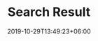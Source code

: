 ---
title: "Search Result"
date: 2019-10-29T13:49:23+06:00
draft: false

# meta description
description: "From The Easel is a blog of inspiration, encouragement and behind-the-scenes glimpses from the artist's studio. Posts about projects, art tutorials, and thoughts about an artist's life."

# type
type : "search"
---